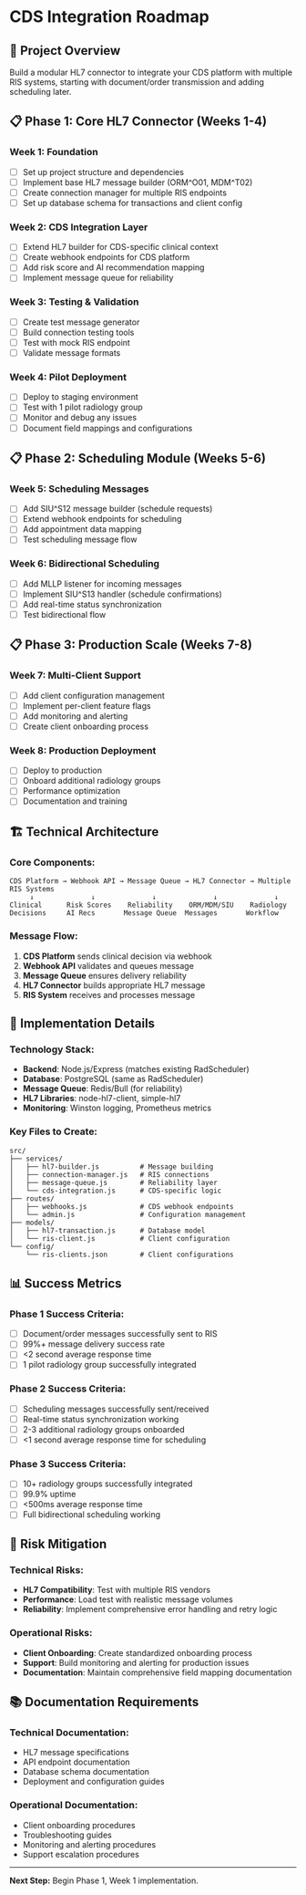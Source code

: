 # CDS Integration Roadmap

## 🎯 **Project Overview**
Build a modular HL7 connector to integrate your CDS platform with multiple RIS systems, starting with document/order transmission and adding scheduling later.

## 📋 **Phase 1: Core HL7 Connector (Weeks 1-4)**

### **Week 1: Foundation**
- [ ] Set up project structure and dependencies
- [ ] Implement base HL7 message builder (ORM^O01, MDM^T02)
- [ ] Create connection manager for multiple RIS endpoints
- [ ] Set up database schema for transactions and client config

### **Week 2: CDS Integration Layer**
- [ ] Extend HL7 builder for CDS-specific clinical context
- [ ] Create webhook endpoints for CDS platform
- [ ] Add risk score and AI recommendation mapping
- [ ] Implement message queue for reliability

### **Week 3: Testing & Validation**
- [ ] Create test message generator
- [ ] Build connection testing tools
- [ ] Test with mock RIS endpoint
- [ ] Validate message formats

### **Week 4: Pilot Deployment**
- [ ] Deploy to staging environment
- [ ] Test with 1 pilot radiology group
- [ ] Monitor and debug any issues
- [ ] Document field mappings and configurations

## 📋 **Phase 2: Scheduling Module (Weeks 5-6)**

### **Week 5: Scheduling Messages**
- [ ] Add SIU^S12 message builder (schedule requests)
- [ ] Extend webhook endpoints for scheduling
- [ ] Add appointment data mapping
- [ ] Test scheduling message flow

### **Week 6: Bidirectional Scheduling**
- [ ] Add MLLP listener for incoming messages
- [ ] Implement SIU^S13 handler (schedule confirmations)
- [ ] Add real-time status synchronization
- [ ] Test bidirectional flow

## 📋 **Phase 3: Production Scale (Weeks 7-8)**

### **Week 7: Multi-Client Support**
- [ ] Add client configuration management
- [ ] Implement per-client feature flags
- [ ] Add monitoring and alerting
- [ ] Create client onboarding process

### **Week 8: Production Deployment**
- [ ] Deploy to production
- [ ] Onboard additional radiology groups
- [ ] Performance optimization
- [ ] Documentation and training

## 🏗️ **Technical Architecture**

### **Core Components:**
```
CDS Platform → Webhook API → Message Queue → HL7 Connector → Multiple RIS Systems
     ↓              ↓              ↓              ↓              ↓
Clinical      Risk Scores    Reliability    ORM/MDM/SIU    Radiology
Decisions     AI Recs       Message Queue  Messages       Workflow
```

### **Message Flow:**
1. **CDS Platform** sends clinical decision via webhook
2. **Webhook API** validates and queues message
3. **Message Queue** ensures delivery reliability
4. **HL7 Connector** builds appropriate HL7 message
5. **RIS System** receives and processes message

## 🔧 **Implementation Details**

### **Technology Stack:**
- **Backend**: Node.js/Express (matches existing RadScheduler)
- **Database**: PostgreSQL (same as RadScheduler)
- **Message Queue**: Redis/Bull (for reliability)
- **HL7 Libraries**: node-hl7-client, simple-hl7
- **Monitoring**: Winston logging, Prometheus metrics

### **Key Files to Create:**
```
src/
├── services/
│   ├── hl7-builder.js          # Message building
│   ├── connection-manager.js   # RIS connections
│   ├── message-queue.js        # Reliability layer
│   └── cds-integration.js      # CDS-specific logic
├── routes/
│   ├── webhooks.js             # CDS webhook endpoints
│   └── admin.js                # Configuration management
├── models/
│   ├── hl7-transaction.js      # Database model
│   └── ris-client.js           # Client configuration
└── config/
    └── ris-clients.json        # Client configurations
```

## 📊 **Success Metrics**

### **Phase 1 Success Criteria:**
- [ ] Document/order messages successfully sent to RIS
- [ ] 99%+ message delivery success rate
- [ ] <2 second average response time
- [ ] 1 pilot radiology group successfully integrated

### **Phase 2 Success Criteria:**
- [ ] Scheduling messages successfully sent/received
- [ ] Real-time status synchronization working
- [ ] 2-3 additional radiology groups onboarded
- [ ] <1 second average response time for scheduling

### **Phase 3 Success Criteria:**
- [ ] 10+ radiology groups successfully integrated
- [ ] 99.9% uptime
- [ ] <500ms average response time
- [ ] Full bidirectional scheduling working

## 🚨 **Risk Mitigation**

### **Technical Risks:**
- **HL7 Compatibility**: Test with multiple RIS vendors
- **Performance**: Load test with realistic message volumes
- **Reliability**: Implement comprehensive error handling and retry logic

### **Operational Risks:**
- **Client Onboarding**: Create standardized onboarding process
- **Support**: Build monitoring and alerting for production issues
- **Documentation**: Maintain comprehensive field mapping documentation

## 📚 **Documentation Requirements**

### **Technical Documentation:**
- HL7 message specifications
- API endpoint documentation
- Database schema documentation
- Deployment and configuration guides

### **Operational Documentation:**
- Client onboarding procedures
- Troubleshooting guides
- Monitoring and alerting procedures
- Support escalation procedures

---

**Next Step:** Begin Phase 1, Week 1 implementation. 